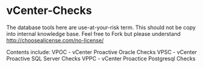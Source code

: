 # vCenter-Checks
The database tools here are use-at-your-risk term. This should not be copy into internal knowledge base. Feel free to Fork but please understand http://choosealicense.com/no-license/


  Contents include:
    VPOC - vCenter Proactive Oracle Checks
    VPSC - vCenter Proactive SQL Server Checks
    VPPC - vCenter Proactice Postgresql Checks
